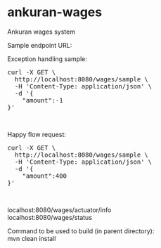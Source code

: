 # ankuran-wages
Ankuran wages system


Sample endpoint URL: <br/>

Exception handling sample:
<pre>
curl -X GET \
  http://localhost:8080/wages/sample \
  -H 'Content-Type: application/json' \
  -d '{
	"amount":-1
}'
</pre>

<br/>

Happy flow request:

<pre>
curl -X GET \
  http://localhost:8080/wages/sample \
  -H 'Content-Type: application/json' \
  -d '{
	"amount":400
}'
</pre>


  
<br/>

localhost:8080/wages/actuator/info  <br/>
localhost:8080/wages/status


Command to be used to build (in parent directory):<br/>
mvn clean install
